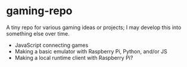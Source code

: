 # gaming-repo

A tiny repo for various gaming ideas or projects; I may develop this into something else over time.

- JavaScript connecting games
- Making a basic emulator with Raspberry Pi, Python, and/or JS
- Making a local runtime client with Raspberry Pi?
